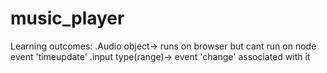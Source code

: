 # music_player

Learning outcomes:
.Audio object->
runs on browser but cant run on node
event 'timeupdate'
.input type(range)->
event 'change' associated with it
